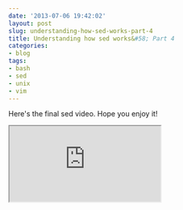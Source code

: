```yaml
---
date: '2013-07-06 19:42:02'
layout: post
slug: understanding-how-sed-works-part-4
title: Understanding how sed works&#58; Part 4
categories:
- blog
tags:
- bash
- sed
- unix
- vim
---
```


Here's the final sed video. Hope you enjoy it!

<iframe class="youtube" src="http://www.youtube.com/embed/W95wrzAgdWk"></iframe>
